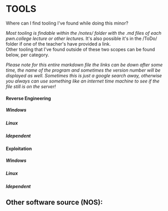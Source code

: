 # TOOLS

Where can I find tooling I've found while doing this minor?

*Most tooling is findable within the /notes/ folder with the .md files of each pwn.college lecture or other lectures.* It's also possible it's in the /ToDo/ folder if one of the teacher's have provided a link.  
Other tooling that I've found outside of these two scopes can be found below, per category.

*Please note for this entire markdown file the links can be down after some time, the name of the program and sometimes the version number will be displayed as well. Sometimes this is just a google search away, otherwise you always can use something like an internet time machine to see if the file still is on the server!*

#### Reverse Engineering

##### Windows

##### Linux

##### Idependent

#### Exploitation

##### Windows

##### Linux

##### Idependent



## Other software source (NOS):
